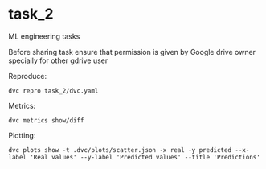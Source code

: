 # task_2
ML engineering tasks

Before sharing task ensure that permission is given by Google drive owner specially for other gdrive user

Reproduce:  
```
dvc repro task_2/dvc.yaml
```

Metrics:  
```
dvc metrics show/diff
```

Plotting:  
```
dvc plots show -t .dvc/plots/scatter.json -x real -y predicted --x-label 'Real values' --y-label 'Predicted values' --title 'Predictions'
```
